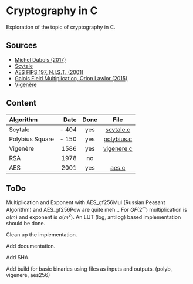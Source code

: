 # Cryptography in C

Exploration of the topic of cryptography in C.

## Sources 

* [Michel Dubois (2017)](https://hal.science/tel-01799562v1)
* [Scytale](https://fr.wikipedia.org/wiki/Scytale)
* [AES FIPS 197, N.I.S.T. (2001)](https://csrc.nist.gov/publications/detail/fips/197/final)
* [Galois Field Multiplication, Orion Lawlor (2015)](https://www.cs.uaf.edu/2015/spring/cs463/lecture/03_23_AES.html)
* [Vigenère](https://fr.wikipedia.org/wiki/Chiffre_de_Vigen%C3%A8re)

## Content 

| Algorithm        | Date   | Done   | File                                     |
|:-----------------|-------:|:------:|:----------------------------------------:|
| Scytale          | - 404  | yes    | [scytale.c](./src/main_scytale.c)        |
| Polybius Square  | - 150  | yes    | [polybius.c](./src/polybius.c)           |
| Vigenère         |  1586  | yes    | [vigenere.c](./src/vigenere.c)           |
| RSA              |  1978  | no     ||
| AES              |  2001  | yes    | [aes.c](./src/aes.c)                     |

## ToDo 

Multiplication and Exponent with AES_gf256Mul (Russian Peasant Algorithm) and AES_gf256Pow are quite meh... 
For $GF(2^m)$ multiplication is $o(m)$ and exponent is $o(m^2)$. An LUT (log, antilog) based implementation should be done.

Clean up the implementation. 

Add documentation.

Add SHA.

Add build for basic binaries using files as inputs and outputs. (polyb, vigenere, aes256)